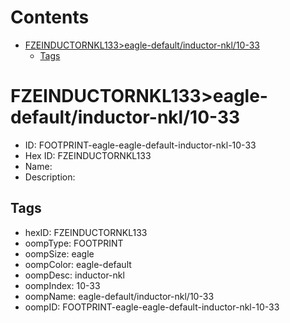 



Contents
========

* [FZEINDUCTORNKL133>eagle-default/inductor-nkl/10-33](#fzeinductornkl133eagle-defaultinductor-nkl10-33)
	* [Tags](#tags)

# FZEINDUCTORNKL133>eagle-default/inductor-nkl/10-33

- ID: FOOTPRINT-eagle-eagle-default-inductor-nkl-10-33
- Hex ID: FZEINDUCTORNKL133
- Name: 
- Description: 

## Tags

- hexID: FZEINDUCTORNKL133
- oompType: FOOTPRINT
- oompSize: eagle
- oompColor: eagle-default
- oompDesc: inductor-nkl
- oompIndex: 10-33
- oompName: eagle-default/inductor-nkl/10-33
- oompID: FOOTPRINT-eagle-eagle-default-inductor-nkl-10-33
